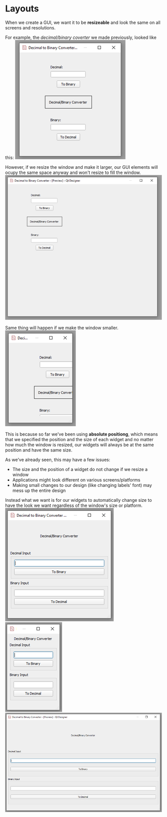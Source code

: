 # Layouts

When we create a GUI, we want it to be **resizeable** and look the same on all screens and resolutions.

For example, the *decimal/binary coverter* we made previously, looked like this:
![layouts1](https://github.com/Michael-M-Mike/PyQt5/blob/master/img/layouts1.PNG)

However, if we resize the window and make it larger, our GUI elements will ocupy the same space anyway and won't resize to fill the window.
![layouts2](https://github.com/Michael-M-Mike/PyQt5/blob/master/img/layouts2.PNG)

Same thing will happen if we make the window smaller.
![layouts3](https://github.com/Michael-M-Mike/PyQt5/blob/master/img/layouts3.PNG)

This is because so far we've been using **absolute positiong**, which means that we specified the position and the size of each widget and no matter how much the window is resized, our widgets will always be at the same position and have the same size.

As we've already seen, this may have a few issues:
- The size and the position of a widget do not change if we resize a window
- Applications might look different on various screens/platforms
- Making small changes to our design (like changing labels' font) may mess up the entire design

Instead what we want is for our widgets to automatically change size to have the look we want regardless of the window's size or platform.
![layouts4](https://github.com/Michael-M-Mike/PyQt5/blob/master/img/layouts4.PNG)
![layouts5](https://github.com/Michael-M-Mike/PyQt5/blob/master/img/layouts5.PNG)
![layouts6](https://github.com/Michael-M-Mike/PyQt5/blob/master/img/layouts6.PNG)

